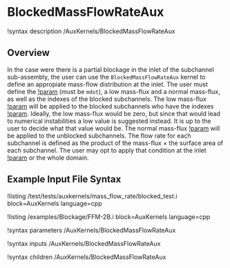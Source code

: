 # BlockedMassFlowRateAux

!syntax description /AuxKernels/BlockedMassFlowRateAux

## Overview

<!-- -->

In the case were there is a partial blockage in the inlet of the subchannel sub-assembly, the user can use the `BlockedMassFlowRateAux` kernel to define an appropiate mass-flow distribution at the inlet.
The user must define the [!param](/AuxKernels/BlockedMassFlowRateAux/variable) (must be `mdot`), a low mass-flux and a normal mass-flux, as well as the indexes of the blocked subchannels. The low mass-flux [!param](/AuxKernels/BlockedMassFlowRateAux/blocked_mass_flux) will be
applied to the blocked subchannels who have the indexes [!param](/AuxKernels/BlockedMassFlowRateAux/index_blockage). Ideally, the low mass-flux would be zero, but since that would lead to numerical instabilities
a low value is suggested instead. It is up to the user to decide what that value would be. The normal mass-flux [!param](/AuxKernels/BlockedMassFlowRateAux/unblocked_mass_flux) will be applied to the unblocked subchannels.
The flow rate for each subchannel is defined as the product of the mass-flux $\times$ the surface area of each subchannel.
The user may opt to apply that condition at the inlet [!param](/AuxKernels/BlockedMassFlowRateAux/boundary) or the whole domain.

## Example Input File Syntax

!listing /test/tests/auxkernels/mass_flow_rate/blocked_test.i block=AuxKernels language=cpp

!listing /examples/Blockage/FFM-2B.i block=AuxKernels language=cpp

!syntax parameters /AuxKernels/BlockedMassFlowRateAux

!syntax inputs /AuxKernels/BlockedMassFlowRateAux

!syntax children /AuxKernels/BlockedMassFlowRateAux
